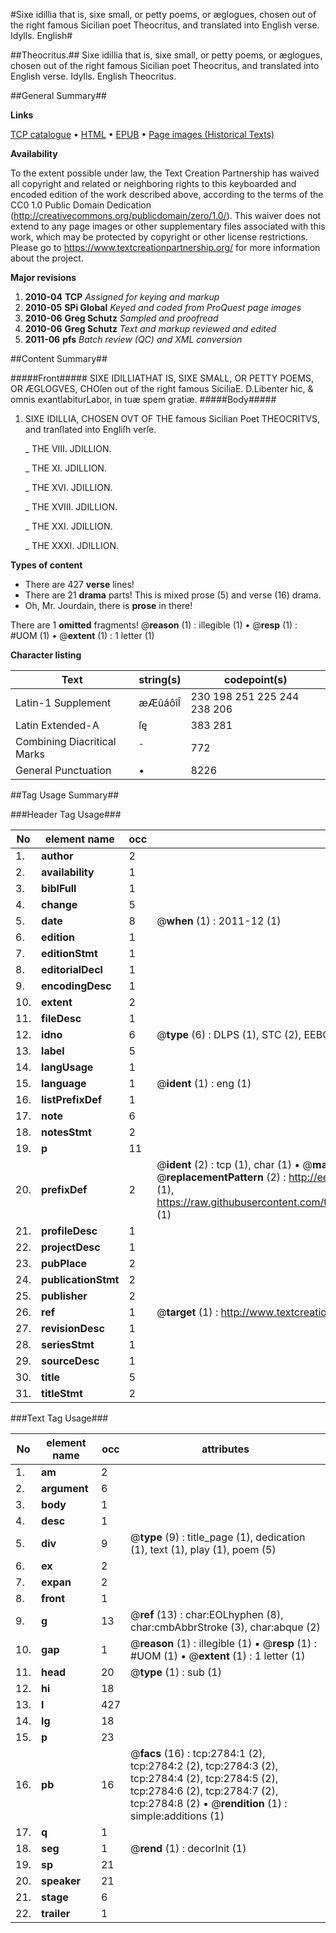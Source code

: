 #Sixe idillia that is, sixe small, or petty poems, or æglogues, chosen out of the right famous Sicilian poet Theocritus, and translated into English verse. Idylls. English#

##Theocritus.##
Sixe idillia that is, sixe small, or petty poems, or æglogues, chosen out of the right famous Sicilian poet Theocritus, and translated into English verse.
Idylls. English
Theocritus.

##General Summary##

**Links**

[TCP catalogue](http://www.ota.ox.ac.uk/tcp/)  • 
[HTML](http://tei.it.ox.ac.uk/tcp/Texts-HTML/free/A13/A13654.html)  • 
[EPUB](http://tei.it.ox.ac.uk/tcp/Texts-EPUB/free/A13/A13654.epub) • 
[Page images (Historical Texts)](https://historicaltexts.jisc.ac.uk/eebo-99838408e)

**Availability**

To the extent possible under law, the Text Creation Partnership has waived all copyright and related or neighboring rights to this keyboarded and encoded edition of the work described above, according to the terms of the CC0 1.0 Public Domain Dedication (http://creativecommons.org/publicdomain/zero/1.0/). This waiver does not extend to any page images or other supplementary files associated with this work, which may be protected by copyright or other license restrictions. Please go to https://www.textcreationpartnership.org/ for more information about the project.

**Major revisions**

1. __2010-04__ __TCP__ *Assigned for keying and markup*
1. __2010-05__ __SPi Global__ *Keyed and coded from ProQuest page images*
1. __2010-06__ __Greg Schutz__ *Sampled and proofread*
1. __2010-06__ __Greg Schutz__ *Text and markup reviewed and edited*
1. __2011-06__ __pfs__ *Batch review (QC) and XML conversion*

##Content Summary##

#####Front#####
SIXE IDILLIATHAT IS, SIXE SMALL, OR PETTY POEMS, OR ÆGLOGVES, CHOſen out of the right famous SiciliaE. D.Libenter hic, & omnis exantlabiturLabor, in tuæ spem gratiæ.
#####Body#####

1. SIXE IDILLIA, CHOSEN OVT OF THE famous Sicilian Poet THEOCRITVS, and tranſlated into Engliſh verſe.

    _ THE VIII. JDILLION.

    _ THE XI. JDILLION.

    _ THE XVI. JDILLION.

    _ THE XVIII. JDILLION.

    _ THE XXI. JDILLION.

    _ THE XXXI. JDILLION.

**Types of content**

  * There are 427 **verse** lines!
  * There are 21 **drama** parts! This is mixed prose (5) and verse (16) drama.
  * Oh, Mr. Jourdain, there is **prose** in there!

There are 1 **omitted** fragments! 
 @__reason__ (1) : illegible (1)  •  @__resp__ (1) : #UOM (1)  •  @__extent__ (1) : 1 letter (1)

**Character listing**


|Text|string(s)|codepoint(s)|
|---|---|---|
|Latin-1 Supplement|æÆûáôîÎ|230 198 251 225 244 238 206|
|Latin Extended-A|ſę|383 281|
|Combining             Diacritical Marks|̄|772|
|General Punctuation|•|8226|

##Tag Usage Summary##

###Header Tag Usage###

|No|element name|occ|attributes|
|---|---|---|---|
|1.|__author__|2||
|2.|__availability__|1||
|3.|__biblFull__|1||
|4.|__change__|5||
|5.|__date__|8| @__when__ (1) : 2011-12 (1)|
|6.|__edition__|1||
|7.|__editionStmt__|1||
|8.|__editorialDecl__|1||
|9.|__encodingDesc__|1||
|10.|__extent__|2||
|11.|__fileDesc__|1||
|12.|__idno__|6| @__type__ (6) : DLPS (1), STC (2), EEBO-CITATION (1), PROQUEST (1), VID (1)|
|13.|__label__|5||
|14.|__langUsage__|1||
|15.|__language__|1| @__ident__ (1) : eng (1)|
|16.|__listPrefixDef__|1||
|17.|__note__|6||
|18.|__notesStmt__|2||
|19.|__p__|11||
|20.|__prefixDef__|2| @__ident__ (2) : tcp (1), char (1)  •  @__matchPattern__ (2) : ([0-9\-]+):([0-9IVX]+) (1), (.+) (1)  •  @__replacementPattern__ (2) : http://eebo.chadwyck.com/downloadtiff?vid=$1&page=$2 (1), https://raw.githubusercontent.com/textcreationpartnership/Texts/master/tcpchars.xml#$1 (1)|
|21.|__profileDesc__|1||
|22.|__projectDesc__|1||
|23.|__pubPlace__|2||
|24.|__publicationStmt__|2||
|25.|__publisher__|2||
|26.|__ref__|1| @__target__ (1) : http://www.textcreationpartnership.org/docs/. (1)|
|27.|__revisionDesc__|1||
|28.|__seriesStmt__|1||
|29.|__sourceDesc__|1||
|30.|__title__|5||
|31.|__titleStmt__|2||


###Text Tag Usage###

|No|element name|occ|attributes|
|---|---|---|---|
|1.|__am__|2||
|2.|__argument__|6||
|3.|__body__|1||
|4.|__desc__|1||
|5.|__div__|9| @__type__ (9) : title_page (1), dedication (1), text (1), play (1), poem (5)|
|6.|__ex__|2||
|7.|__expan__|2||
|8.|__front__|1||
|9.|__g__|13| @__ref__ (13) : char:EOLhyphen (8), char:cmbAbbrStroke (3), char:abque (2)|
|10.|__gap__|1| @__reason__ (1) : illegible (1)  •  @__resp__ (1) : #UOM (1)  •  @__extent__ (1) : 1 letter (1)|
|11.|__head__|20| @__type__ (1) : sub (1)|
|12.|__hi__|18||
|13.|__l__|427||
|14.|__lg__|18||
|15.|__p__|23||
|16.|__pb__|16| @__facs__ (16) : tcp:2784:1 (2), tcp:2784:2 (2), tcp:2784:3 (2), tcp:2784:4 (2), tcp:2784:5 (2), tcp:2784:6 (2), tcp:2784:7 (2), tcp:2784:8 (2)  •  @__rendition__ (1) : simple:additions (1)|
|17.|__q__|1||
|18.|__seg__|1| @__rend__ (1) : decorInit (1)|
|19.|__sp__|21||
|20.|__speaker__|21||
|21.|__stage__|6||
|22.|__trailer__|1||
